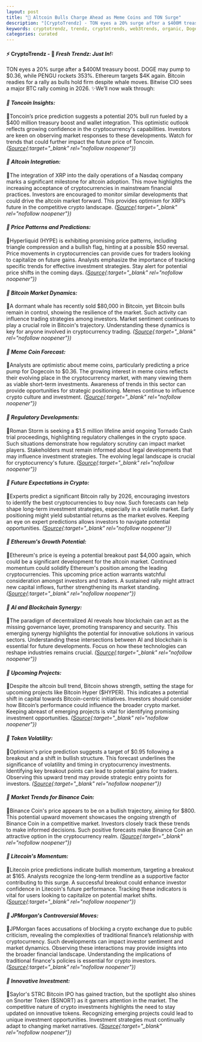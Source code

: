 ```yaml
---
layout: post
title: "🌅 Altcoin Bulls Charge Ahead as Meme Coins and TON Surge"
description: "[CryptoTrendz] - TON eyes a 20% surge after a $400M treasury boost. DOGE may pump to $0.36, while PENGU rockets 353%. Ethereum targets $4K again. Bitcoin readies for a rally as bulls hold firm despite whale moves. Bitwise CIO sees a major BTC rally coming in 2026."
keywords: cryptotrendz, trendz, cryptotrends, web3trends, organic, Dogecoin, Analyst, Ethereum, Bitcoin, Trump, AI, XRP, Token, Altcoins, Crypto, Altcoin
categories: curated
---
```


#### ⚡ CryptoTrendz - 📌 *Fresh Trendz: Just In!:*

TON eyes a 20% surge after a $400M treasury boost. DOGE may pump to $0.36, while PENGU rockets 353%. Ethereum targets $4K again. Bitcoin readies for a rally as bulls hold firm despite whale moves. Bitwise CIO sees a major BTC rally coming in 2026. ✨We’ll now walk through:


#### *🔖  Toncoin Insights:*  

🔹Toncoin’s price prediction suggests a potential 20% bull run fueled by a $400 million treasury boost and wallet integration. This optimistic outlook reflects growing confidence in the cryptocurrency's capabilities. Investors are keen on observing market responses to these developments. Watch for trends that could further impact the future price of Toncoin. *([Source](https://s.avyag.com/gaik){:target="_blank" rel="nofollow noopener"})*

#### *🔖  Altcoin Integration:*  

🔹The integration of XRP into the daily operations of a Nasdaq company marks a significant milestone for altcoin adoption. This move highlights the increasing acceptance of cryptocurrencies in mainstream financial practices. Investors are encouraged to monitor similar developments that could drive the altcoin market forward. This provides optimism for XRP’s future in the competitive crypto landscape. *([Source](https://s.avyag.com/5ggy){:target="_blank" rel="nofollow noopener"})*

#### *🔖  Price Patterns and Predictions:*  

🔹Hyperliquid (HYPE) is exhibiting promising price patterns, including triangle compression and a bullish flag, hinting at a possible $50 reversal. Price movements in cryptocurrencies can provide cues for traders looking to capitalize on future gains. Analysts emphasize the importance of tracking specific trends for effective investment strategies. Stay alert for potential price shifts in the coming days. *([Source](https://s.avyag.com/rqzy){:target="_blank" rel="nofollow noopener"})*

#### *🔖  Bitcoin Market Dynamics:*  

🔹A dormant whale has recently sold $80,000 in Bitcoin, yet Bitcoin bulls remain in control, showing the resilience of the market. Such activity can influence trading strategies among investors. Market sentiment continues to play a crucial role in Bitcoin's trajectory. Understanding these dynamics is key for anyone involved in cryptocurrency trading. *([Source](https://s.avyag.com/1s22){:target="_blank" rel="nofollow noopener"})*

#### *🔖  Meme Coin Forecast:*  

🔹Analysts are optimistic about meme coins, particularly predicting a price pump for Dogecoin to $0.36. The growing interest in meme coins reflects their evolving place in the cryptocurrency market, with many viewing them as viable short-term investments. Awareness of trends in this sector can provide opportunities for strategic positioning. Memes continue to influence crypto culture and investment. *([Source](https://s.avyag.com/li5h){:target="_blank" rel="nofollow noopener"})*

#### *🔖  Regulatory Developments:*  

🔹Roman Storm is seeking a $1.5 million lifeline amid ongoing Tornado Cash trial proceedings, highlighting regulatory challenges in the crypto space. Such situations demonstrate how regulatory scrutiny can impact market players. Stakeholders must remain informed about legal developments that may influence investment strategies. The evolving legal landscape is crucial for cryptocurrency's future. *([Source](https://s.avyag.com/xqg5){:target="_blank" rel="nofollow noopener"})*

#### *🔖  Future Expectations in Crypto:*  

🔹Experts predict a significant Bitcoin rally by 2026, encouraging investors to identify the best cryptocurrencies to buy now. Such forecasts can help shape long-term investment strategies, especially in a volatile market. Early positioning might yield substantial returns as the market evolves. Keeping an eye on expert predictions allows investors to navigate potential opportunities. *([Source](https://s.avyag.com/gxbq){:target="_blank" rel="nofollow noopener"})*

#### *🔖  Ethereum's Growth Potential:*  

🔹Ethereum's price is eyeing a potential breakout past $4,000 again, which could be a significant development for the altcoin market. Continued momentum could solidify Ethereum's position among the leading cryptocurrencies. This upcoming price action warrants watchful consideration amongst investors and traders. A sustained rally might attract new capital inflows, further strengthening its market standing. *([Source](https://s.avyag.com/b3p6){:target="_blank" rel="nofollow noopener"})*

#### *🔖  AI and Blockchain Synergy:*  

🔹The paradigm of decentralized AI reveals how blockchain can act as the missing governance layer, promoting transparency and security. This emerging synergy highlights the potential for innovative solutions in various sectors. Understanding these intersections between AI and blockchain is essential for future developments. Focus on how these technologies can reshape industries remains crucial. *([Source](https://s.avyag.com/q4t7){:target="_blank" rel="nofollow noopener"})*

#### *🔖  Upcoming Projects:*  

🔹Despite the altcoin bull trend, Bitcoin shows strength, setting the stage for upcoming projects like Bitcoin Hyper ($HYPER). This indicates a potential shift in capital towards Bitcoin-centric initiatives. Investors should consider how Bitcoin’s performance could influence the broader crypto market. Keeping abreast of emerging projects is vital for identifying promising investment opportunities. *([Source](https://s.avyag.com/fqrg){:target="_blank" rel="nofollow noopener"})*

#### *🔖  Token Volatility:*  

🔹Optimism's price prediction suggests a target of $0.95 following a breakout and a shift in bullish structure. This forecast underlines the significance of volatility and timing in cryptocurrency investments. Identifying key breakout points can lead to potential gains for traders. Observing this upward trend may provide strategic entry points for investors. *([Source](https://s.avyag.com/608q){:target="_blank" rel="nofollow noopener"})*

#### *🔖  Market Trends for Binance Coin:*  

🔹Binance Coin's price appears to be on a bullish trajectory, aiming for $800. This potential upward movement showcases the ongoing strength of Binance Coin in a competitive market. Investors closely track these trends to make informed decisions. Such positive forecasts make Binance Coin an attractive option in the cryptocurrency realm. *([Source](https://s.avyag.com/gbas){:target="_blank" rel="nofollow noopener"})*

#### *🔖  Litecoin's Momentum:*  

🔹Litecoin price predictions indicate bullish momentum, targeting a breakout at $165. Analysts recognize the long-term trendline as a supportive factor contributing to this surge. A successful breakout could enhance investor confidence in Litecoin's future performance. Tracking these indicators is vital for users looking to capitalize on potential market shifts. *([Source](https://s.avyag.com/yrwk){:target="_blank" rel="nofollow noopener"})*

#### *🔖  JPMorgan's Controversial Moves:*  

🔹JPMorgan faces accusations of blocking a crypto exchange due to public criticism, revealing the complexities of traditional finance’s relationship with cryptocurrency. Such developments can impact investor sentiment and market dynamics. Observing these interactions may provide insights into the broader financial landscape. Understanding the implications of traditional finance's policies is essential for crypto investors. *([Source](https://s.avyag.com/ioj7){:target="_blank" rel="nofollow noopener"})*

#### *🔖  Innovative Investment:*  

🔹Saylor's STRC Bitcoin IPO has gained traction, but the spotlight also shines on Snorter Token ($SNORT) as it garners attention in the market. The competitive nature of crypto investments highlights the need to stay updated on innovative tokens. Recognizing emerging projects could lead to unique investment opportunities. Investment strategies must continually adapt to changing market narratives. *([Source](https://s.avyag.com/43zm){:target="_blank" rel="nofollow noopener"})*